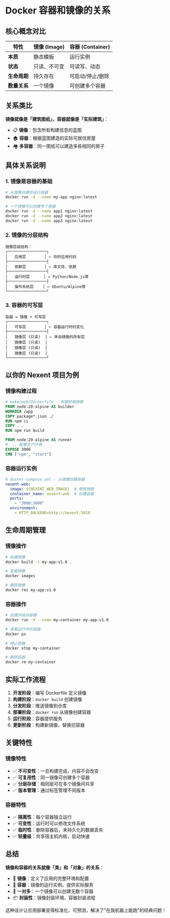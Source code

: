 # Docker 容器和镜像的关系

## 核心概念对比

| 特性 | 镜像 (Image) | 容器 (Container) |
|------|-------------|------------------|
| **本质** | 静态模板 | 运行实例 |
| **状态** | 只读、不可变 | 可读写、动态 |
| **生命周期** | 持久存在 | 可启动/停止/删除 |
| **数量关系** | 一个镜像 | 可创建多个容器 |

## 关系类比

**镜像就像是「建筑图纸」，容器就像是「实际建筑」**：

- 📋 **镜像**：包含所有构建信息的蓝图
- 🏠 **容器**：根据蓝图建造的实际可居住房屋
- 🏘️ **多容器**：同一图纸可以建造多栋相同的房子

## 具体关系说明

### 1. **镜像是容器的基础**
```bash
# 从镜像创建并运行容器
docker run -d --name my-app nginx:latest

# 一个镜像可以创建多个容器
docker run -d --name app1 nginx:latest
docker run -d --name app2 nginx:latest
docker run -d --name app3 nginx:latest
```

### 2. **镜像的分层结构**
```
镜像层级结构：
┌─────────────────┐
│   应用层        │ ← 你的应用代码
├─────────────────┤
│   依赖层        │ ← 库文件、依赖
├─────────────────┤
│   运行时层      │ ← Python/Node.js等
├─────────────────┤
│   操作系统层    │ ← Ubuntu/Alpine等
└─────────────────┘
```

### 3. **容器的可写层**
```
容器 = 镜像 + 可写层
┌─────────────────┐
│   可写层        │ ← 容器运行时的变化
├─────────────────┤
│   镜像层 (只读)  │ ← 来自镜像的所有层
│   镜像层 (只读)  │
│   镜像层 (只读)  │
│   镜像层 (只读)  │
└─────────────────┘
```

## 以你的 Nexent 项目为例

### 镜像构建过程
```dockerfile
# make/web/Dockerfile - 构建前端镜像
FROM node:20-alpine AS builder
WORKDIR /app
COPY package*.json ./
RUN npm ci
COPY . .
RUN npm run build

FROM node:20-alpine AS runner
# ... 配置生产环境
EXPOSE 3000
CMD ["npm", "start"]
```

### 容器运行实例
```yaml
# docker-compose.yml - 从镜像创建容器
nexent-web:
  image: ${NEXENT_WEB_IMAGE}  # 使用镜像
  container_name: nexent-web  # 创建容器
  ports:
    - "3000:3000"
  environment:
    - HTTP_BACKEND=http://nexent:5010
```

## 生命周期管理

### 镜像操作
```bash
# 构建镜像
docker build -t my-app:v1.0 .

# 查看镜像
docker images

# 删除镜像
docker rmi my-app:v1.0
```

### 容器操作
```bash
# 创建并启动容器
docker run -d --name my-container my-app:v1.0

# 查看运行中的容器
docker ps

# 停止容器
docker stop my-container

# 删除容器
docker rm my-container
```

## 实际工作流程

1. **开发阶段**：编写 Dockerfile 定义镜像
2. **构建阶段**：`docker build` 创建镜像
3. **分发阶段**：推送镜像到仓库
4. **部署阶段**：`docker run` 从镜像创建容器
5. **运行阶段**：容器提供服务
6. **更新阶段**：构建新镜像，替换旧容器

## 关键特性

### 镜像特性
- ✅ **不可变性**：一旦构建完成，内容不会改变
- ✅ **可复用性**：同一镜像可创建多个容器
- ✅ **分层存储**：相同层可在多个镜像间共享
- ✅ **版本管理**：通过标签管理不同版本

### 容器特性
- ✅ **隔离性**：每个容器独立运行
- ✅ **可变性**：运行时可以修改文件系统
- ✅ **临时性**：删除容器后，未持久化的数据丢失
- ✅ **轻量级**：共享宿主机内核，启动快速

## 总结

**镜像和容器的关系就像「类」和「对象」的关系**：

- 🎯 **镜像**：定义了应用的完整环境和配置
- 🚀 **容器**：镜像的运行实例，提供实际服务
- 🔄 **一对多**：一个镜像可以创建无数个容器
- 📦 **封装性**：镜像封装环境，容器封装进程

这种设计让应用部署变得标准化、可预测，解决了"在我机器上能跑"的经典问题！
        